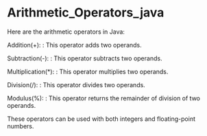 # Arithmetic_Operators_java

Here are the arithmetic operators in Java:

Addition(+): : This operator adds two operands.

Subtraction(-): : This operator subtracts two operands.

Multiplication(*): : This operator multiplies two operands.

Division(/): : This operator divides two operands.

Modulus(%): : This operator returns the remainder of division of two operands.

These operators can be used with both integers and floating-point numbers.
